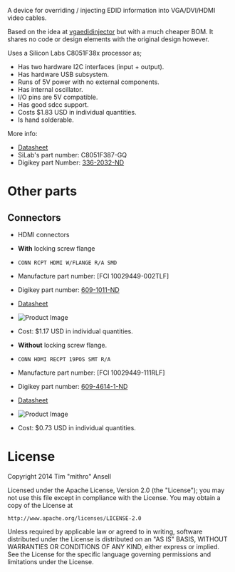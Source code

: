 A device for overriding / injecting EDID information into VGA/DVI/HDMI video
cables.

Based on the idea at
[vgaedidinjector](https://github.com/datenwolf/vgaedidinjector) but with a much
cheaper BOM. It shares no code or design elements with the original design
however.

Uses a Silicon Labs C8051F38x processor as;
 * Has two hardware I2C interfaces (input + output).
 * Has hardware USB subsystem.
 * Runs of 5V power with no external components.
 * Has internal oscillator.
 * I/O pins are 5V compatible.
 * Has good sdcc support.
 * Costs $1.83 USD in individual quantities.
 * Is hand solderable.

More info:
 * [Datasheet](http://www.silabs.com/Support%20Documents/TechnicalDocs/C8051F38x.pdf)
 * SiLab's part number: C8051F387-GQ
 * Digikey part Number: [336-2032-ND](http://www.digikey.com/product-detail/en/C8051F387-GQ/336-2032-ND/2601833)

# Other parts

## Connectors

 * HDMI connectors
  * **With** locking screw flange
   * `CONN RCPT HDMI W/FLANGE R/A SMD`
   * Manufacture part number: [FCI 10029449-002TLF]
   * Digikey part number: [609-1011-ND](http://www.digikey.com/product-search/en?KeyWords=609-1011-ND&WT.z_header=search_go)
   * [Datasheet](http://portal.fciconnect.com/Comergent//fci/drawing/10029449.pdf)
   * ![Product Image](http://media.digikey.com/photos/FCI%20Photos/10029449-002TLF.jpg)
   * Cost: $1.17 USD in individual quantities.

  * **Without** locking screw flange.
   * `CONN HDMI RECPT 19POS SMT R/A`
   * Manufacture part number: [FCI 10029449-111RLF]
   * Digikey part number: [609-4614-1-ND](http://www.digikey.com/product-detail/en/10029449-111RLF/609-4614-1-ND/2785376)
   * [Datasheet](http://portal.fciconnect.com/Comergent//fci/drawing/10029449.pdf)
   * ![Product Image](http://media.digikey.com/Photos/FCI%20Photos/10029449-111RLF.JPG)
   * Cost: $0.73 USD in individual quantities.


# License

Copyright 2014 Tim "mithro" Ansell

Licensed under the Apache License, Version 2.0 (the "License");
you may not use this file except in compliance with the License.
You may obtain a copy of the License at

    http://www.apache.org/licenses/LICENSE-2.0

Unless required by applicable law or agreed to in writing, software
distributed under the License is distributed on an "AS IS" BASIS,
WITHOUT WARRANTIES OR CONDITIONS OF ANY KIND, either express or implied.
See the License for the specific language governing permissions and
limitations under the License.
